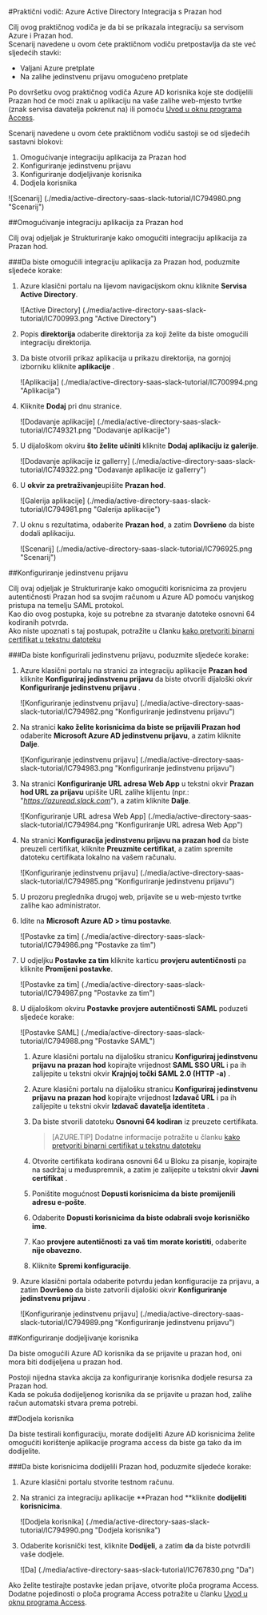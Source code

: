 <properties 
    pageTitle="Praktični vodič: Azure Active Directory Integracija s Prazan hod | Microsoft Azure" 
    description="Saznajte kako koristiti prazan hod s Azure Active Directory da biste omogućili jedinstvenu prijavu, automatiziranog dodjele resursa i više!" 
    services="active-directory" 
    authors="jeevansd"  
    documentationCenter="na" 
    manager="femila"/>
<tags 
    ms.service="active-directory" 
    ms.devlang="na" 
    ms.topic="article" 
    ms.tgt_pltfrm="na" 
    ms.workload="identity" 
    ms.date="09/19/2016" 
    ms.author="jeedes" />

#<a name="tutorial-azure-active-directory-integration-with-slack"></a>Praktični vodič: Azure Active Directory Integracija s Prazan hod
  
Cilj ovog praktičnog vodiča je da bi se prikazala integraciju sa servisom Azure i Prazan hod.  
Scenarij navedene u ovom ćete praktičnom vodiču pretpostavlja da ste već sljedećih stavki:

-   Valjani Azure pretplate
-   Na zalihe jedinstvenu prijavu omogućeno pretplate
  
Po dovršetku ovog praktičnog vodiča Azure AD korisnika koje ste dodijelili Prazan hod će moći znak u aplikaciju na vaše zalihe web-mjesto tvrtke (znak servisa davatelja pokrenut na) ili pomoću [Uvod u oknu programa Access](active-directory-saas-access-panel-introduction.md).
  
Scenarij navedene u ovom ćete praktičnom vodiču sastoji se od sljedećih sastavni blokovi:

1.  Omogućivanje integraciju aplikacija za Prazan hod
2.  Konfiguriranje jedinstvenu prijavu
3.  Konfiguriranje dodjeljivanje korisnika
4.  Dodjela korisnika

![Scenarij] (./media/active-directory-saas-slack-tutorial/IC794980.png "Scenarij")

##<a name="enabling-the-application-integration-for-slack"></a>Omogućivanje integraciju aplikacija za Prazan hod
  
Cilj ovaj odjeljak je Strukturiranje kako omogućiti integraciju aplikacija za Prazan hod.

###<a name="to-enable-the-application-integration-for-slack-perform-the-following-steps"></a>Da biste omogućili integraciju aplikacija za Prazan hod, poduzmite sljedeće korake:

1.  Azure klasični portalu na lijevom navigacijskom oknu kliknite **Servisa Active Directory**.

    ![Active Directory] (./media/active-directory-saas-slack-tutorial/IC700993.png "Active Directory")

2.  Popis **direktorija** odaberite direktorija za koji želite da biste omogućili integraciju direktorija.

3.  Da biste otvorili prikaz aplikacija u prikazu direktorija, na gornjoj izborniku kliknite **aplikacije** .

    ![Aplikacija] (./media/active-directory-saas-slack-tutorial/IC700994.png "Aplikacija")

4.  Kliknite **Dodaj** pri dnu stranice.

    ![Dodavanje aplikacije] (./media/active-directory-saas-slack-tutorial/IC749321.png "Dodavanje aplikacije")

5.  U dijaloškom okviru **što želite učiniti** kliknite **Dodaj aplikaciju iz galerije**.

    ![Dodavanje aplikacije iz gallerry] (./media/active-directory-saas-slack-tutorial/IC749322.png "Dodavanje aplikacije iz gallerry")

6.  U **okvir za pretraživanje**upišite **Prazan hod**.

    ![Galerija aplikacije] (./media/active-directory-saas-slack-tutorial/IC794981.png "Galerija aplikacije")

7.  U oknu s rezultatima, odaberite **Prazan hod**, a zatim **Dovršeno** da biste dodali aplikaciju.

    ![Scenarij] (./media/active-directory-saas-slack-tutorial/IC796925.png "Scenarij")

##<a name="configuring-single-sign-on"></a>Konfiguriranje jedinstvenu prijavu
  
Cilj ovaj odjeljak je Strukturiranje kako omogućiti korisnicima za provjeru autentičnosti Prazan hod sa svojim računom u Azure AD pomoću vanjskog pristupa na temelju SAML protokol.  
Kao dio ovog postupka, koje su potrebne za stvaranje datoteke osnovni 64 kodiranih potvrda.  
Ako niste upoznati s taj postupak, potražite u članku [kako pretvoriti binarni certifikat u tekstnu datoteku](http://youtu.be/PlgrzUZ-Y1o)

###<a name="to-configure-single-sign-on-perform-the-following-steps"></a>Da biste konfigurirali jedinstvenu prijavu, poduzmite sljedeće korake:

1.  Azure klasični portalu na stranici za integraciju aplikacije **Prazan hod** kliknite **Konfiguriraj jedinstvenu prijavu** da biste otvorili dijaloški okvir **Konfiguriranje jedinstvenu prijavu** .

    ![Konfiguriranje jedinstvenu prijavu] (./media/active-directory-saas-slack-tutorial/IC794982.png "Konfiguriranje jedinstvenu prijavu")

2.  Na stranici **kako želite korisnicima da biste se prijavili Prazan hod** odaberite **Microsoft Azure AD jedinstvenu prijavu**, a zatim kliknite **Dalje**.

    ![Konfiguriranje jedinstvenu prijavu] (./media/active-directory-saas-slack-tutorial/IC794983.png "Konfiguriranje jedinstvenu prijavu")

3.  Na stranici **Konfiguriranje URL adresa Web App** u tekstni okvir **Prazan hod URL za prijavu** upišite URL zalihe klijentu (npr.: "*https://azuread.slack.com*"), a zatim kliknite **Dalje**.

    ![Konfiguriranje URL adresa Web App] (./media/active-directory-saas-slack-tutorial/IC794984.png "Konfiguriranje URL adresa Web App")

4.  Na stranici **Konfiguracija jedinstvenu prijavu na prazan hod** da biste preuzeli certifikat, kliknite **Preuzmite certifikat**, a zatim spremite datoteku certifikata lokalno na vašem računalu.

    ![Konfiguriranje jedinstvenu prijavu] (./media/active-directory-saas-slack-tutorial/IC794985.png "Konfiguriranje jedinstvenu prijavu")

5.  U prozoru preglednika drugoj web, prijavite se u web-mjesto tvrtke zalihe kao administrator.

6.  Idite na **Microsoft Azure AD \> timu postavke**.

    ![Postavke za tim] (./media/active-directory-saas-slack-tutorial/IC794986.png "Postavke za tim")

7.  U odjeljku **Postavke za tim** kliknite karticu **provjeru autentičnosti** pa kliknite **Promijeni postavke**.

    ![Postavke za tim] (./media/active-directory-saas-slack-tutorial/IC794987.png "Postavke za tim")

8.  U dijaloškom okviru **Postavke provjere autentičnosti SAML** poduzeti sljedeće korake:

    ![Postavke SAML] (./media/active-directory-saas-slack-tutorial/IC794988.png "Postavke SAML")

    1.  Azure klasični portalu na dijalošku stranicu **Konfiguriraj jedinstvenu prijavu na prazan hod** kopirajte vrijednost **SAML SSO URL** i pa ih zalijepite u tekstni okvir **Krajnjoj točki SAML 2.0 (HTTP -a)** .
    2.  Azure klasični portalu na dijalošku stranicu **Konfiguriraj jedinstvenu prijavu na prazan hod** kopirajte vrijednost **Izdavač URL** i pa ih zalijepite u tekstni okvir **Izdavač davatelja identiteta** .
    3.  Da biste stvorili datoteku **Osnovni 64 kodiran** iz preuzete certifikata.
    
        >[AZURE.TIP] Dodatne informacije potražite u članku [kako pretvoriti binarni certifikat u tekstnu datoteku](http://youtu.be/PlgrzUZ-Y1o)

    4.  Otvorite certifikata kodirana osnovni 64 u Bloku za pisanje, kopirajte na sadržaj u međuspremnik, a zatim je zalijepite u tekstni okvir **Javni certifikat** .
    5.  Poništite mogućnost **Dopusti korisnicima da biste promijenili adresu e-pošte**.
    6.  Odaberite **Dopusti korisnicima da biste odabrali svoje korisničko ime**.
    7.  Kao **provjere autentičnosti za vaš tim morate koristiti**, odaberite **nije obavezno**.
    8.  Kliknite **Spremi konfiguracije**.

9.  Azure klasični portala odaberite potvrdu jedan konfiguracije za prijavu, a zatim **Dovršeno** da biste zatvorili dijaloški okvir **Konfiguriranje jedinstvenu prijavu** .

    ![Konfiguriranje jedinstvenu prijavu] (./media/active-directory-saas-slack-tutorial/IC794989.png "Konfiguriranje jedinstvenu prijavu")

##<a name="configuring-user-provisioning"></a>Konfiguriranje dodjeljivanje korisnika
  
Da biste omogućili Azure AD korisnika da se prijavite u prazan hod, oni mora biti dodijeljena u prazan hod.
  
Postoji nijedna stavka akcija za konfiguriranje korisnika dodjele resursa za Prazan hod.  
Kada se pokuša dodijeljenog korisnika da se prijavite u prazan hod, zalihe račun automatski stvara prema potrebi.

##<a name="assigning-users"></a>Dodjela korisnika
  
Da biste testirali konfiguraciju, morate dodijeliti Azure AD korisnicima želite omogućiti korištenje aplikacije programa access da biste ga tako da im dodijelite.

###<a name="to-assign-users-to-slack-perform-the-following-steps"></a>Da biste korisnicima dodijelili Prazan hod, poduzmite sljedeće korake:

1.  Azure klasični portalu stvorite testnom računu.

2.  Na stranici za integraciju aplikacije **Prazan hod **kliknite **dodijeliti korisnicima**.

    ![Dodjela korisnika] (./media/active-directory-saas-slack-tutorial/IC794990.png "Dodjela korisnika")

3.  Odaberite korisnički test, kliknite **Dodijeli**, a zatim **da** da biste potvrdili vaše dodjele.

    ![Da] (./media/active-directory-saas-slack-tutorial/IC767830.png "Da")
  
Ako želite testirajte postavke jedan prijave, otvorite ploča programa Access. Dodatne pojedinosti o ploča programa Access potražite u članku [Uvod u oknu programa Access](active-directory-saas-access-panel-introduction.md).